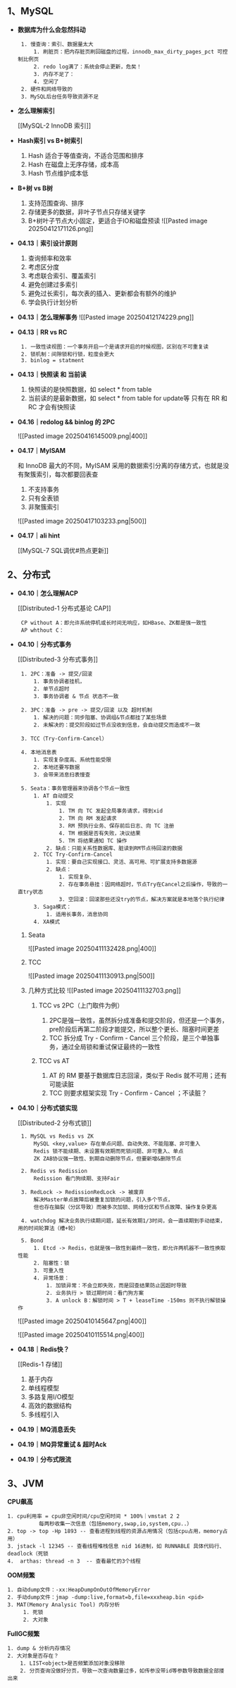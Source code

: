 ## 1、MySQL

-  **数据库为什么会忽然抖动**

		1. 慢查询：索引、数据量太大
			1. 刷脏页：把内存脏页刷回磁盘的过程，innodb_max_dirty_pages_pct 可控制比例页
			2. redo log满了：系统会停止更新，危矣！
			3. 内存不足了：
			4. 空闲了
		2. 硬件和网络导致的
		3. MySQL后台任务导致资源不足

-  **怎么理解索引**
  
	[[MySQL-2 InnoDB 索引]]

-  **Hash索引 vs B+树索引**
	1.  Hash 适合于等值查询，不适合范围和排序
	2.  Hash 在磁盘上无序存储，成本高
	3.  Hash 节点维护成本低

-  **B+树 vs B树**

	1.  支持范围查询、排序
	2.  存储更多的数据，非叶子节点只存储关键字
	3.  B+树叶子节点大小固定，更适合于IO和磁盘预读
	   ![[Pasted image 20250412171126.png]]

-  **04.13｜索引设计原则**

	1.  查询频率和效率
	2.  考虑区分度
	3.  考虑联合索引、覆盖索引
	4.  避免创建过多索引
	5.  避免过长索引，每次表的插入、更新都会有额外的维护
	6.  学会执行计划分析

-  **04.13｜怎么理解事务**
	![[Pasted image 20250412174229.png]]

-  **04.13｜RR vs RC**

		1. 一致性读视图：一个事务开启一个是请求开启的时候视图，区别在不可重复读
		2. 锁机制：间隙锁和行锁，粒度会更大
		3. binlog = statment

-  **04.13｜快照读 和 当前读**
  
	1.  快照读的是快照数据，如 select * from table
	2.  当前读的是最新数据，如 select * from table for update等
	只有在 RR 和 RC 才会有快照读

-  **04.16｜redolog && binlog 的 2PC**

	![[Pasted image 20250416145009.png|400]]

-  **04.17｜MyISAM**

	和 InnoDB 最大的不同，MyISAM 采用的数据索引分离的存储方式，也就是没有聚簇索引，每次都要回表查
	1.  不支持事务
	2.  只有全表锁
	3.  非聚簇索引
	
	![[Pasted image 20250417103233.png|500]]

-  **04.17｜ali hint**

	[[MySQL-7 SQL调优#热点更新]]


## 2、分布式

-  **04.10｜怎么理解ACP**

	[[Distributed-1  分布式基论 CAP]]
	
		CP without A：即允许系统停机或长时间无响应，如HBase、ZK都是强一致性
		AP whthout C：

-  **04.10｜分布式事务**

	[[Distributed-3 分布式事务]]
	
		1. 2PC：准备 -> 提交/回滚
			1. 事务协调者挂机，
			2. 单节点超时
			3. 事务协调者 & 节点 状态不一致
			
		2. 3PC：准备 -> pre -> 提交/回滚 以及 超时机制
			1. 解决的问题：同步阻塞、协调组&节点都挂了某些场景
			2. 未解决的：提交阶段如过节点没收到信息，会自动提交而造成不一致
		
		3. TCC（Try-Confirm-Cancel）
			
		4. 本地消息表
			1. 实现复杂度高、系统性能受限
			2. 本地还要写数据
			3. 会带来消息扫表慢查
		
		5. Seata：事务管理器来协调各个节点一致性
			1. AT 自动提交
				1. 实现
					1. TM 向 TC 发起全局事务请求，得到xid
					2. TM 向 RM 发起请求
					3. RM 预执行业务、保存前后日志、向 TC 注册
					4. TM 根据是否有失败，决议结果
					5. TM 将结果通知 TC 操作
				2. 缺点：只能关系性数据库、脏读到RM节点待回滚的数据
			2. TCC Try-Confirm-Cancel
				1. 实现：要自己实现接口、灵活、高可用、可扩展支持多数据源
				2. 缺点：
					1. 实现复杂、
					2. 存在事务悬挂：因网络超时，节点Try在Cancel之后操作，导致的一直try状态
					3. 空回滚：回滚那些还没try的节点，解决方案就是本地落个执行纪律
			3. Saga模式：
				1. 适用长事务，消息协同
			4. XA模式
	
	1. Seata
	   
		![[Pasted image 20250411132428.png|400]]
		
		
	2. TCC
	   
		![[Pasted image 20250411130913.png|500]]
	
	3. 几种方式比较
		 ![[Pasted image 20250411132703.png]]
		 
		 1. TCC vs 2PC（上门取件为例）
			 1.  2PC是强一致性，虽然拆分成准备和提交阶段，但还是一个事务，pre阶段后再第二阶段才能提交，所以整个更长、阻塞时间更差
			 2.  TCC 拆分成 Try - Confirm - Cancel 三个阶段，是三个单独事务，通过全局锁和重试保证最终的一致性
			
		 2.  TCC vs AT
			 1.  AT 的 RM 要基于数据库日志回滚，类似于 Redis 就不可用；还有可能读脏
			 2.  TCC 则要求框架实现 Try - Confirm - Cancel ；不读脏？

-  **04.10｜分布式锁实现**

	[[Distributed-2 分布式锁]]
	
		1. MySQL vs Redis vs ZK
			MySQL <key,value> 存在单点问题、自动失效、不能阻塞、非可重入
			Redis 锁不能续期、未设置有效期而死锁问题、非可重入、单点
			ZK ZAB协议强一致性、到期自动删除节点，但要新增&删除节点
		
		2. Redis vs Redission
			Redission 看门狗续期、支持Fair
			
		3. RedLock -> RedissionRedLock -> 被废弃
			解决Master单点故障后被重复加锁的问题，引入多个节点，
			但也存在脑裂（分区导致）而被多次加锁、网络分区和节点故障、操作复杂更高
			
		4. watchdog 解决业务执行续期问题，延长有效期1/3时间，会一直续期到手动结束，用的时间轮算法（槽+轮）
		    
		5. Bond
			1. Etcd -> Redis，也就是强一致性到最终一致性，即允许两机器不一致性换取性能
			2. 阻塞性：锁
			3. 可重入性
			4. 异常场景：
				1. 加锁异常：不会立即失败，而是回查结果防止因超时导致
				2. 业务执行 > 锁过期时间：看门狗方案
				3. A unlock B：解锁时间 > T + leaseTime -150ms 则不执行解锁操作

	 ![[Pasted image 20250410145647.png|400]]
	 
	 
	![[Pasted image 20250410115514.png|400]]

-  **04.18｜Redis快？**

	[[Redis-1 存储]]
	1.  基于内存
	2.  单线程模型
	3.  多路复用I/O模型
	4.  高效的数据结构
	5.  多线程引入

-  **04.19｜MQ消息丢失**

-  **04.19｜MQ异常重试 & 超时Ack**

-  **04.19｜分布式限流**


## 3、JVM
 
  **CPU飙高**

	1. cpu利用率 = cpu非空闲时间/cpu空闲时间 * 100%｜vmstat 2 2 
              每两秒收集一次信息（包括memory,swap,io,system,cpu..）
	2. top -> top -Hp 1893 -- 查看进程到线程的资源占用情况（包括cpu占用，memory占用）
	3. jstack -l 12345 -- 查看线程堆栈信息 nid 16进制，如 RUNNABLE 具体代码行、deadlock（死锁
	4.  arthas: thread -n 3  -- 查看最忙的3个线程


**OOM频繁**

	1. 自动dump文件：-xx:HeapDumpOnOutOfMemoryError 
	2. 手动dump文件：jmap -dump:live,format=b,file=xxxheap.bin <pid>
	3. MAT(Memory Analysic Tool) 内存分析
         1. 死锁
         2. 大对象


**FullGC频繁**

    1. dump & 分析内存情况
    2. 大对象是否存在？
        1. LIST<object>是否频繁添加对象没移除
        2. 分页查询没做好分页，导致一次查询数量过多，如传参没带id等参数导致数据全部搂出来
